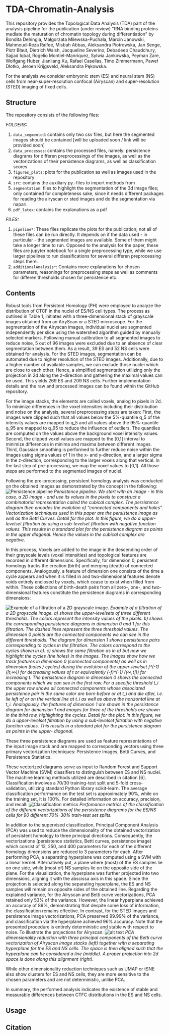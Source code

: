 # TDA-Chromatin-Analysis

This repository provides the Topological Data Analysis (TDA) part of the analysis pipeline for the publication (under review) "RNA binding proteins mediate the maturation of chromatin topology during differentiation" by Bondita Dehingia, Małgorzata Milewska-Puchała, Marcin Janowski, Mahmoud-Reza Raifee, Misbah Abbas, Aleksandra Piotrowska, Jan Senge, Piotr Błaut, Dietrich Walsh, Jacqueline Severino, Debadeep Chaudchury, Sajjad Iqbal, Rogelio Montiel-Manriquez, Sylwia Jankowska, Peyman Zare, Wolfgang Huber, Jianliang Xu, Rafael Casellas, Timo Zimmermann, Paweł Dłotko, Jeroen Krijgsveld, Aleksandra Pękowska.

For the analysis we consider embryonic stem (ES) and neural stem (NS) cells from near-super-resolution confocal (Airyscan) and super-resolution (STED) imaging of fixed cells.

## **Structure**

The repository consists of the following files:


*FOLDERS:*
1) `data_segmented`: contains only two csv files, but here the segmented images should be contained [will be uploaded soon / link will be provided soon]
2) `data_processes`: contains the processed files, namely: persistence diagrams for differen preprocessings of the images, as well as the vectorizations of their persistence diagrams, as well as classification scores
3) `figures_plots`: plots for the publication as well as images used in the repository
4) `src`: contains the auxiliary py.-files to import methods from
5) `segmentation`: files to highlight the segmentation of the 3d image files; only contained for completeness sake, since it needs different packages for reading the airyscan or sted images and do the segmentation via napari.
6) `pdf_latex`: contains the explanations as a pdf

*FILES:*   
1) `pipeline*`: These files replicate the plots for the publication; not all of these files can be run directly. It depends on if the data used - in particular - the segmented images are available. Some of them might take a longer time to run. Opposed to the analysis for the paper, these files are jupyter notebook for a single preprocessing type, while we use larger pipelines to run classifications for several differen preprocessing steps there.
2) `additionalAnalysis*`: Contains more explanations for chosen parameters, reasonings for preprocessing steps as well as comments for differen thresholds chosen for persistence etc. 

## **Contents**  

Robust tools from Persistent Homology (PH) were employed to analyze the distribution of CTCF in the nuclei of ES/NS cell types. The process as outlined in Table 1, initiates with a three-dimensional stack of grayscale images obtained from an AiryScan or a STED microscope. For the segmentation of the Airyscan images, individual nuclei are segmented independently per slice using the watershed algorithm guided by manually selected markers. Following manual calibration to all segmented images to reduce noise, 5 out of 96 images were excluded due to an absence of clear segmentation between them. As a result, 39 ES and 52 NS cells were obtained for analysis. For the STED images, segmentation can be automated due to higher resolution of the STED images. Additionally, due to a higher number of available samples, we can exclude those nuclei which are close to each other. Hence, a simplified segmentation utilizing only the projection in 2d along the z-direction and gathering the maximal values can be used. This yields 269 ES and 209 NS cells. Further implementation details and the raw and processed images can be found within the GitHub repository. 

For the image stacks, the elements are called voxels, analog to pixels in 2d. To minimize differences in the voxel intensities including their distribution and noise on the analysis, several preprocessing steps are taken: First, the images were clipped such that all values below the 5%-quantile q_5 of the intensity values are mapped to q_5  and all values above the 95%-quantile q_95 are mapped to q_95 to reduce the influence of outliers. The quantiles are computed on the values above the background voxel intensity values. Second, the clipped voxel values are mapped to the [0,1] interval to minimize differences in minima and maxima between different images. Third, Gaussian smoothing is performed to further reduce noise within the images using sigma values of 1 in the x- and y-direction, and a larger sigma in the z-direction, corresponding to the larger voxels along that vertical. In the last step of pre-processing, we map the voxel values to [0,1].  All those steps are performed to the segmented images of nuclei. 

Following the pre-processing, persistent homology analysis was conducted on the obtained images as demonstrated by the concept in the following:
![Persistence pipeline](figures_plots/readme_pipeline.png)
*Persistence pipeline. We start with an image - in this case, a 2D image - and use its values in the pixels to construct a combinatorial representation called the cubical complex. The persistence diagram then encodes the evolution of “connected components and holes”. Vectorization techniques used in this paper are the persistence image as well as the Betti Curves. Detail for the plot: In this figure, we do a upper-levelset filtration by using a sub-levelset filtration with negative function values. This results in a standard plot for the persistence diagram as points in the upper diagonal. Hence the values in the cubical complex are negative.*

In this process, Voxels are added to the image in the descending order of their grayscale levels (voxel intensities) and topological features are recorded in different dimensions. Specifically, for dimension 0, persistent homology tracks the creation (birth) and merging (death) of connected components. Analogously, a feature of dimension one consists of the time a cycle appears and when it is filled in and two-dimensional features denote voids entirely enclosed by voxels, which cease to exist when filled from within. These collections of birth-death pairs from all zero-, one-, and two-dimensional features constitute the persistence diagrams in corresponding dimensions:

![Example of a filtration of a 2D grayscale image.](figures_plots/readme_persistence.png)
*Example of a filtration of a 2D grayscale image. a) shows the upper-levelsets of three different thresholds. The colors represent the intensity values of the pixels. b) shows the corresponding persistence diagrams in dimension 0 and 1 for this filtration. The dashed lines represent the three threshold values. The dimension 0 points are the connected components we can see in the different thresholds. The diagram for dimension 1 shows persistence pairs corresponding to cycles in the filtration. The colors correspond to the cycles shown in c). c) shows the same filtration as in a) but now we highlight the cycles (the holes) in the images.
The images show how we track features in dimension 0 (connected components) as well as in dimension (holes / cycles) during the evolution of the upper-levelset f^(-1) ([t,∞)) for decreasing values of t or equivalently (-f)^(-1) ((∞,t])) for increasing t. The persistence diagram in dimension 0 shows the connected components which we can see in the first row. For a specific threshold t_i the upper row shows all connected components whose associated persistence pair in the same color are born before or at t_i and die after, i.e. lie left of or on the vertical line at t_i as well as above the horizontal line at t_i. Analogously, the features of dimension 1 are shown in the persistence diagram for dimension 1 and images for three of the thresholds are shown in the third row, highlighting the cycles. Detail for the plot: In this figure, we do a upper-levelset filtration by using a sub-levelset filtration with negative function values. This results in a standard plot for the persistence diagram as  points in the upper- diagonal.*

These three persistence diagrams are used as feature representations of the input image stack and are mapped to corresponding vectors using three primary vectorization techniques: Persistence Images, Betti Curves, and Persistence Statistics.
 
These vectorized diagrams serve as input to Random Forest and Support Vector Machine (SVM) classifiers to distinguish between ES and NS nuclei. The machine learning methods utilized are described in citation [6]. Classification involves a 70/30 training-test split and 5-fold cross-validation, utilizing standard Python library scikit-learn. The average classification performance on the test set is approximately 90%, while on the training set, it is 100%. For detailed information on accuracy, precision, and recall:
![Classification metrics](figures_plots/readme_classification_metrics)
*Perfomance metrics of the classification of the different vectorizations of the persistence diagrams for the ES/NS cells for 90 different 70%-30% train-test set splits.*

In addition to the supervised classification, Principal Component Analysis (PCA) was used to reduce the dimensionality of the obtained vectorization of persistent homology to three principal directions. Consequently, the vectorizations (persistence statistics, Betti curves, persistence image) which consist of 13, 250, and 400 parameters for each of the different homology dimensions are reduced to 3 parameters for each. After performing PCA, a separating hyperplane was computed using a SVM with a linear kernel. Alternatively put, a plane where (most) of the ES samples lie on one side, while (most of) NS samples lie on the opposite side of the plane. For the visualization, the hyperplane was further projected into two dimensions, aligning it with the abscissa axis in this space. Since the projection is selected along the separating hyperplane, the ES and NS samples will remain on opposite sides of the obtained line. Regarding the explained variance, for the Airyscan and Betti curve vectorizations, PCA retained only 53% of the variance. However, the linear hyperplane achieved an accuracy of 89%, demonstrating that despite some loss of information, the classification remains effective. In contrast, for the STED images and persistence image vectorizations, PCA preserved 99.99% of the variance, and classification via the hyperplane achieved 96% accuracy. Note that the presented procedure is entirely deterministic and stable with respect to noise.  To illustrate the projections for Airyscan:
![alt text](figures_plots/readme_pca.png)
*PCA dimensionality reduction with three principal components of the Betti curve vectorization of Airyscan image stacks (left) together with a separating hyperplane for the ES and NS cells. The space is then aligned such that the hyperplane can be considered a line (middle). A proper projection into 2d space is done along this alignment (right).*

While other dimensionality reduction techniques such as UMAP or tSNE also show clusters for ES and NS cells, they are more sensitive to the chosen parameters and are not deterministic, unlike PCA.

In summary, the performed analysis indicates the existence of stable and measurable differences between CTFC distributions in the ES and NS cells.


## **Usage**  

## **Citation**  
